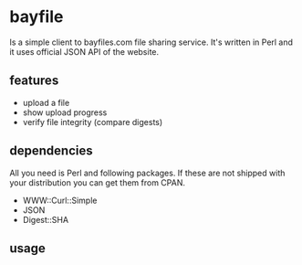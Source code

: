 # bayfile

Is a simple client to bayfiles.com file sharing service. It's written in Perl and it uses official JSON API of the website.

## features

* upload a file 
* show upload progress
* verify file integrity (compare digests)

## dependencies

All you need is Perl and following packages. If these are not shipped with your distribution you can get them from CPAN.

* WWW::Curl::Simple
* JSON
* Digest::SHA

## usage


